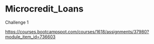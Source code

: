 # Microcredit_Loans

Challenge 1

https://courses.bootcampspot.com/courses/1618/assignments/37980?module_item_id=736603
